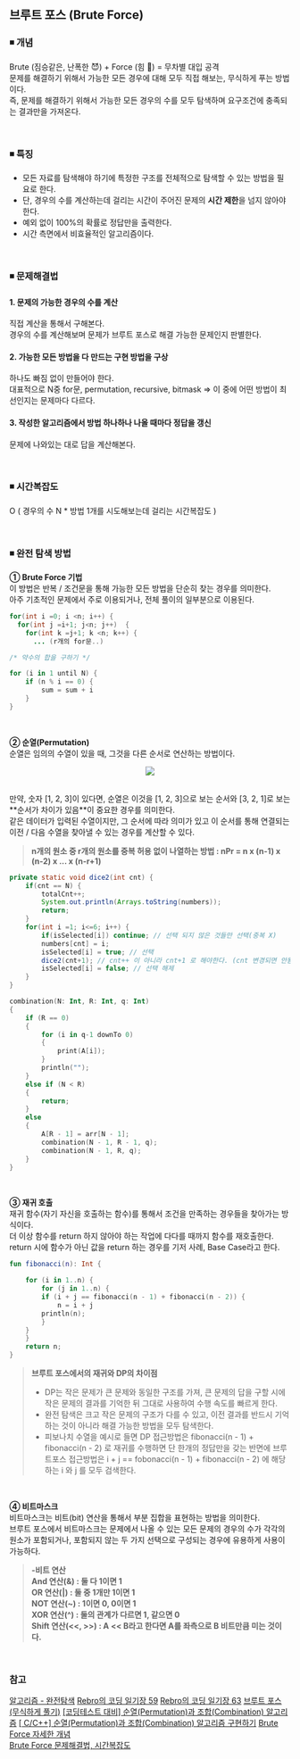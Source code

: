 ## 브루트 포스 (Brute Force)

### ◾ 개념
Brute (짐승같은, 난폭한 😈) + Force (힘 💪) = 무차별 대입 공격</br>
문제를 해결하기 위해서 가능한 모든 경우에 대해 모두 직접 해보는, 무식하게 푸는 방법이다.</br>
즉, 문제를 해결하기 위해서 가능한 모든 경우의 수를 모두 탐색하며 요구조건에 충족되는 결과만을 가져온다.  

</br>

### ◾ 특징
* 모든 자료를 탐색해야 하기에 특정한 구조를 전체적으로 탐색할 수 있는 방법을 필요로 한다.  
* 단, 경우의 수를 계산하는데 걸리는 시간이 주어진 문제의 **시간 제한**을 넘지 않아야 한다.  
* 예외 없이 100%의 확률로 정답만을 출력한다.  
* 시간 측면에서 비효율적인 알고리즘이다.

</br>

### ◾ 문제해결법
#### 1. 문제의 가능한 경우의 수를 계산
직접 계산을 통해서 구해본다.  
경우의 수를 계산해보며 문제가 브루트 포스로 해결 가능한 문제인지 판별한다.  </br>

#### 2. 가능한 모든 방법을 다 만드는 구현 방법을 구상
하나도 빠짐 없이 만들어야 한다.  
대표적으로 N중 for문, permutation, recursive, bitmask => 이 중에 어떤 방법이 최선인지는 문제마다 다르다.  </br>

#### 3. 작성한 알고리즘에서 방법 하나하나 나올 때마다 정답을 갱신
문제에 나와있는 대로 답을 계산해본다.

</br>

### ◾ 시간복잡도
O ( 경우의 수 N * 방법 1개를 시도해보는데 걸리는 시간복잡도 )

</br>

### ◾ 완전 탐색 방법
**① Brute Force 기법**  
이 방법은 반복 / 조건문을 통해 가능한 모든 방법을 단순히 찾는 경우를 의미한다.</br>
아주 기초적인 문제에서 주로 이용되거나, 전체 풀이의 일부분으로 이용된다.
```java
for(int i =0; i <n; i++) {
  for(int j =i+1; j<n; j++)  {
    for(int k =j+1; k <n; k++) {
      ... (r개의 for문..)
```
```kotlin
/* 약수의 합을 구하기 */

for (i in 1 until N) {
	if (n % i == 0) {
		sum = sum + i
	}		
}	
```
</br>

**② 순열(Permutation)**  
순열은 임의의 수열이 있을 때, 그것을 다른 순서로 연산하는 방법이다.</br> 
<p align="center"><img src="https://img1.daumcdn.net/thumb/R1280x0/?scode=mtistory2&fname=https%3A%2F%2Fblog.kakaocdn.net%2Fdn%2FbpqibZ%2FbtqW1t57wif%2FAE4EvpEQeY5ZEFWLoJyAmK%2Fimg.png"></p></br>
만약, 숫자 [1, 2, 3]이 있다면, 순열은 이것을 [1, 2, 3]으로 보는 순서와 [3, 2, 1]로 보는 **순서가 차이가 있음**이 중요한 경우를 의미한다.</br>
같은 데이터가 입력된 수열이지만, 그 순서에 따라 의미가 있고 이 순서를 통해 연결되는 이전 / 다음 수열을 찾아낼 수 있는 경우를 계산할 수 있다.</br>

> **n개의 원소 중 r개의 원소를 중복 허용 없이 나열하는 방법 : nPr = n x (n-1) x (n-2) x ... x (n-r+1)** 
```java
private static void dice2(int cnt) {
	if(cnt == N) {
		totalCnt++;
		System.out.println(Arrays.toString(numbers));
		return;
	}
	for(int i =1; i<=6; i++) {
		if(isSelected[i]) continue; // 선택 되지 않은 것들만 선택(중복 X)
		numbers[cnt] = i;
		isSelected[i] = true; // 선택
		dice2(cnt+1); // cnt++ 이 아니라 cnt+1 로 해야한다. (cnt 변경되면 안됨.) 
		isSelected[i] = false; // 선택 해제
	}
}
```
```kotlin
combination(N: Int, R: Int, q: Int)
{
	if (R == 0)
	{
		for (i in q-1 downTo 0)
		{
			print(A[i]);
		}
		println("");
	}
	else if (N < R)
	{
		return;
	}
	else
	{
		A[R - 1] = arr[N - 1];
		combination(N - 1, R - 1, q);
		combination(N - 1, R, q);
	}
}
```
</br>

**③ 재귀 호출**  
재귀 함수(자기 자신을 호출하는 함수)를 통해서 조건을 만족하는 경우들을 찾아가는 방식이다.</br>
더 이상 함수를 return 하지 않아야 하는 작업에 다다를 때까지 함수를 재호출한다. return 시에 함수가 아닌 값을 return 하는 경우를 기저 사례, Base Case라고 한다.</br>
```kotlin
fun fibonacci(n): Int {

    for (i in 1..n) {
        for (j in 1..n) {
	    if (i + j == fibonacci(n - 1) + fibonacci(n - 2)) {
	        n = i + j
		println(n);
	    }
	}
    }
    return n;
}	
```
> **브루트 포스에서의 재귀와 DP의 차이점** </br>
> - DP는 작은 문제가 큰 문제와 동일한 구조를 가져, 큰 문제의 답을 구할 시에 작은 문제의 결과를 기억한 뒤 그대로 사용하여 수행 속도를 빠르게 한다.
> - 완전 탐색은 크고 작은 문제의 구조가 다를 수 있고, 이전 결과를 반드시 기억하는 것이 아니라 해결 가능한 방법을 모두 탐색한다.
> - 피보나치 수열을 예시로 들면 DP 접근방법은 fibonacci(n - 1) + fibonacci(n - 2) 로 재귀를 수행하면 단 한개의 정답만을 갖는 반면에 브루트포스 접근방법은 i + j == fobonacci(n - 1) + fibonacci(n - 2) 에 해당하는 i 와 j 를 모두 검색한다.
</br>

**④ 비트마스크**  
비트마스크는 비트(bit) 연산을 통해서 부분 집합을 표현하는 방법을 의미한다.</br>
브루트 포스에서 비트마스크는 문제에서 나올 수 있는 모든 문제의 경우의 수가 각각의 원소가 포함되거나, 포함되지 않는 두 가지 선택으로 구성되는 경우에 유용하게 사용이 가능하다. 

> **-비트 연산**  
**And 연산(&) : 둘 다 1이면 1  
OR 연산(|) : 둘 중 1개만 1이면 1  
NOT 연산(~) : 1이면 0, 0이면 1  
XOR 연산(^) : 둘의 관계가 다르면 1, 같으면 0  
Shift 연산(<<, >>) : A << B라고 한다면 A를 좌측으로 B 비트만큼 미는 것이다.**

</br>

### 참고
[알고리즘 - 완전탐색](https://hongjw1938.tistory.com/78)
[Rebro의 코딩 일기장 59](https://rebro.kr/59)
[Rebro의 코딩 일기장 63](https://rebro.kr/63)
[브루트 포스(무식하게 풀기)](https://velog.io/@polynomeer/브루트-포스무식하게-풀기)
[[코딩테스트 대비] 순열(Permutation)과 조합(Combination) 알고리즘](https://aerocode.net/376)
[[ C/C++] 순열(Permutation)과 조합(Combination) 알고리즘 구현하기](https://cocoon1787.tistory.com/81)
[Brute Force 자세한 개념](https://hcr3066.tistory.com/26)  
[Brute Force 문제해결법, 시간복잡도](https://github.com/Itsbeenalongday/Brute-Force)  
